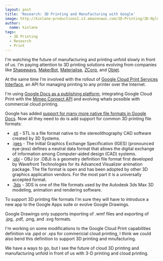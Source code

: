 ```yaml
---
layout: post
title: 'Research: 3D Printing and Manufacturing with Google'
image: http://kinlane-productions2.s3.amazonaws.com/3D-Printing/3D-Nylon-Bike.jpg
author:
  name: kinlane
tags:
  - 3D Printing
  - Research
  - Print
---
```

I'm watching the future of manufacturing and printing unfold slowly in front of us. I'm paying attention to 3D printing solutions evolving from companies like [Shapeways](http://www.shapeways.com/ "Shapeways"), [MakerBot](http://www.makerbot.com/ "Makerbot"), [Materialise](http://www.materialise.com/ "Materialise"), [ZCorp](http://www.zcorp.com/ "ZCorp"), and [Objet](http://www.objet.com/ "Object").

At the same time I'm involved with the rollout of [Google Cloud Print Services Interface](http://www.kinlane.com/2011/02/google-cloud-print-proxy-cloud-printer/ "Google Cloud Print Services Interface"), an API for managing printing to any printer over the Internet.

I'm using [Google Docs as a publishing platform](http://www.kinlane.com/2011/02/google-docs-as-a-publishing-platform/ "Google Docs as a Publishing Platform"), integrating Google Cloud Print with the [Mimeo Connect API](http://developer.mimeo.com "Mimeo Connect API") and evolving whats possible with commercial cloud printing.

Google has added [support for many more native file formats in Google Docs](http://www.kinlane.com/2011/02/google-docs-file-formats-viewer-web-and-api/ "Support for many more native file formats in Google Docs"). Now all they need to do is add support for common 3D printing file formats:

*   .[stl](http://en.wikipedia.org/wiki/STL_\(file_format\) ".stl file format") - STL is a file format native to the stereolithography CAD software created by 3D Systems.
*   .[iges](http://en.wikipedia.org/wiki/IGES ".iges file format") - The Initial Graphics Exchange Specification (IGES) (pronounced eye-jess) defines a neutral data format that allows the digital exchange of information among Computer-aided design (CAD) systems.
*   .[obj](http://en.wikipedia.org/wiki/Wavefront_.obj_file ".obj file format") - OBJ (or .OBJ) is a geometry definition file format first developed by Wavefront Technologies for its Advanced Visualizer animation package. The file format is open and has been adopted by other 3D graphics application vendors. For the most part it is a universally accepted format.
*   .[3ds](http://en.wikipedia.org/wiki/.3ds ".3ds file format") - 3DS is one of the file formats used by the Autodesk 3ds Max 3D modeling, animation and rendering software.

To support 3D printing file formats I'm sure they will have to introduce a new app to the Google Apps suite or evolve Google Drawings.

Google Drawings only supports importing of .wmf files and exporting of .jpg, .pdf, .png, and .svg formats.

I'm working on some modifications to the Google Cloud Print capabilities definition via .ppd or .xps for commericial cloud printing, I think we could also bend this definition to support 3D printing and mnufacturing.

We have a ways to go, but I see the future of cloud 3D printing and manufacturing unfold in front of us with 3-D printing and cloud printing.